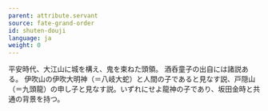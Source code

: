 ```yaml
---
parent: attribute.servant
source: fate-grand-order
id: shuten-douji
language: ja
weight: 0
---
```


平安時代、大江山に城を構え、鬼を束ねた頭領。
酒呑童子の出自には諸説ある。
伊吹山の伊吹大明神（＝八岐大蛇）と人間の子であると見なす説、戸隠山（＝九頭龍）の申し子と見なす説。いずれにせよ龍神の子であり、坂田金時と共通の背景を持つ。
